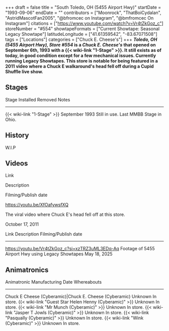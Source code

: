 +++
draft = false
title = "South Toledo, OH (5455 Airport Hwy)"
startDate = "1993-09-06"
endDate = ""
contributors = ["Moonrock", "ThatBoiCydalan", "AstridMascotFan2005", "@bfromcec on Instagram", "@bmfromcec On Instagram"]
citations = ["https://www.youtube.com/watch?v=Vr4tZkGoz_c"]
storeNumber = "#554"
showtapeFormats = ["Current Showtape: Seasonal Legacy Showtape"]
latitudeLongitude = ["41.61359542", "-83.67071508"]
tags = ["Locations"]
categories = ["Chuck E. Cheese's"]
+++
***Toledo, OH (5455 Airport Hwy), Store #554* is a *Chuck E. Cheese's* that opened on September 6th, 1993 with a {{< wiki-link "1-Stage" >}}. It still exists as of today, in good condition except for a few mechanical issues. Currently running Legacy Showtapes.
This store is notable for being featured in a 2011 video where a Chuck E walkaround's head fell off during a Cupid Shuffle live show.**

## Stages

  Stage                             Installed        Removed         Notes
  --------------------------------- ---------------- --------------- --------------------------
  {{< wiki-link "1-Stage" >}}   September 1993   Still in use.   Last MMBB Stage in Ohio.

## History

W.I.P

## Videos

Link

Description

Filming/Publish date

https://youtu.be/XfOafywsfXQ

The viral video where Chuck E's head fell off at this store.

October 17, 2011

  Link                                               Description                                          Filming/Publish date
  -------------------------------------------------- ---------------------------------------------------- ----------------------
  https://youtu.be/Vr4tZkGoz_c?si=xzTRZ3uML3EDq-Aq   Footage of 5455 Airport Hwy using Legacy Showtapes   May 18, 2025

## Animatronics

  Animatronic                                                  Manufacturing Date   Whereabouts
  ------------------------------------------------------------ -------------------- -------------
  Chuck E Cheese (Cyberamic)|Chuck E. Cheese (Cyberamic)      Unknown              In store.
  {{< wiki-link "Guest Star Helen Henny (Cyberamic)" >}}   Unknown              In store.
  {{< wiki-link "Mr Munch (Cyberamic)" >}}                 Unknown              In store.
  {{< wiki-link "Jasper T Jowls (Cyberamic)" >}}           Unknown              In store.
  {{< wiki-link "Pasqually (Cyberamic)" >}}                Unknown              In store.
  {{< wiki-link "Wink (Cyberamic)" >}}                     Unknown              In store.
